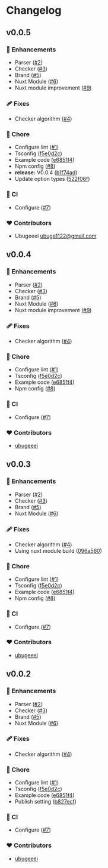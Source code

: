 # Changelog


## v0.0.5


### 🚀 Enhancements

- Parser ([#2](https://github.com/mates-system/schemasset/pull/2))
- Checker ([#3](https://github.com/mates-system/schemasset/pull/3))
- Brand ([#5](https://github.com/mates-system/schemasset/pull/5))
- Nuxt Module ([#6](https://github.com/mates-system/schemasset/pull/6))
- Nuxt module improvement ([#9](https://github.com/mates-system/schemasset/pull/9))

### 🩹 Fixes

- Checker algorithm ([#4](https://github.com/mates-system/schemasset/pull/4))

### 🏡 Chore

- Configure lint ([#1](https://github.com/mates-system/schemasset/pull/1))
- Tsconfig ([f5e0d2c](https://github.com/mates-system/schemasset/commit/f5e0d2c))
- Example code ([e6851f4](https://github.com/mates-system/schemasset/commit/e6851f4))
- Npm config ([#8](https://github.com/mates-system/schemasset/pull/8))
- **release:** V0.0.4 ([b1f74ad](https://github.com/mates-system/schemasset/commit/b1f74ad))
- Update option types ([522f06f](https://github.com/mates-system/schemasset/commit/522f06f))

### 🤖 CI

- Configure ([#7](https://github.com/mates-system/schemasset/pull/7))

### ❤️ Contributors

- Ubugeeei <ubuge1122@gmail.com>

## v0.0.4


### 🚀 Enhancements

- Parser ([#2](https://github.com/mates-system/schemasset/pull/2))
- Checker ([#3](https://github.com/mates-system/schemasset/pull/3))
- Brand ([#5](https://github.com/mates-system/schemasset/pull/5))
- Nuxt Module ([#6](https://github.com/mates-system/schemasset/pull/6))
- Nuxt module improvement ([#9](https://github.com/mates-system/schemasset/pull/9))

### 🩹 Fixes

- Checker algorithm ([#4](https://github.com/mates-system/schemasset/pull/4))

### 🏡 Chore

- Configure lint ([#1](https://github.com/mates-system/schemasset/pull/1))
- Tsconfig ([f5e0d2c](https://github.com/mates-system/schemasset/commit/f5e0d2c))
- Example code ([e6851f4](https://github.com/mates-system/schemasset/commit/e6851f4))
- Npm config ([#8](https://github.com/mates-system/schemasset/pull/8))

### 🤖 CI

- Configure ([#7](https://github.com/mates-system/schemasset/pull/7))

### ❤️ Contributors

- [ubugeeei](https://github.com/ubugeeei)

## v0.0.3


### 🚀 Enhancements

- Parser ([#2](https://github.com/mates-system/schemasset/pull/2))
- Checker ([#3](https://github.com/mates-system/schemasset/pull/3))
- Brand ([#5](https://github.com/mates-system/schemasset/pull/5))
- Nuxt Module ([#6](https://github.com/mates-system/schemasset/pull/6))

### 🩹 Fixes

- Checker algorithm ([#4](https://github.com/mates-system/schemasset/pull/4))
- Using nuxt module build ([096a560](https://github.com/mates-system/schemasset/commit/096a560))

### 🏡 Chore

- Configure lint ([#1](https://github.com/mates-system/schemasset/pull/1))
- Tsconfig ([f5e0d2c](https://github.com/mates-system/schemasset/commit/f5e0d2c))
- Example code ([e6851f4](https://github.com/mates-system/schemasset/commit/e6851f4))
- Npm config ([#8](https://github.com/mates-system/schemasset/pull/8))

### 🤖 CI

- Configure ([#7](https://github.com/mates-system/schemasset/pull/7))

### ❤️ Contributors

- [ubugeeei](https://github.com/ubugeeei)

## v0.0.2


### 🚀 Enhancements

- Parser ([#2](https://github.com/mates-system/schemasset/pull/2))
- Checker ([#3](https://github.com/mates-system/schemasset/pull/3))
- Brand ([#5](https://github.com/mates-system/schemasset/pull/5))
- Nuxt Module ([#6](https://github.com/mates-system/schemasset/pull/6))

### 🩹 Fixes

- Checker algorithm ([#4](https://github.com/mates-system/schemasset/pull/4))

### 🏡 Chore

- Configure lint ([#1](https://github.com/mates-system/schemasset/pull/1))
- Tsconfig ([f5e0d2c](https://github.com/mates-system/schemasset/commit/f5e0d2c))
- Example code ([e6851f4](https://github.com/mates-system/schemasset/commit/e6851f4))
- Publish setting ([b827ecf](https://github.com/mates-system/schemasset/commit/b827ecf))

### 🤖 CI

- Configure ([#7](https://github.com/mates-system/schemasset/pull/7))

### ❤️ Contributors

- [ubugeeei](https://github.com/ubugeeei)


